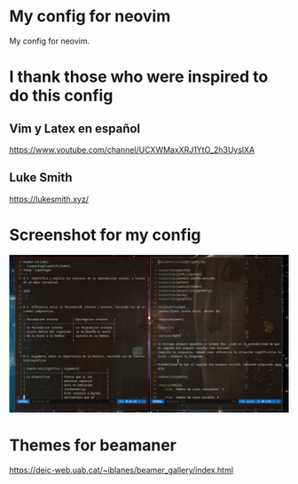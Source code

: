 # My config for neovim
My config for neovim.

# I thank those who were inspired to do this config

## Vim y Latex en español

https://www.youtube.com/channel/UCXWMaxXRJ1YtO_2h3UyslXA

## Luke Smith

https://lukesmith.xyz/

# Screenshot for my config

![screenshoot](pic-full-201113-1446-22.png)

# Themes for beamaner

https://deic-web.uab.cat/~iblanes/beamer_gallery/index.html
